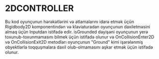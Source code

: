 # 2DCONTROLLER

Bu kod oyunçunun hərəkətlərini və atlamalarını idarə etmək üçün Rigidbody2D komponentindən və klaviaturadan oyunçunun daxiletməsini almaq üçün Inputdan istifadə edir. 
isGrounded dəyişəni oyunçunun yerə toxunub-toxunmamasını bilmek üçün istifadə olunur və OnCollisionEnter2D və OnCollisionExit2D metodları oyunçunun "Ground" kimi 
işarələnmiş obyektlərlə toqquşmalara daxil olub-olmamasını aşkar etmək üçün istifadə olunur.
